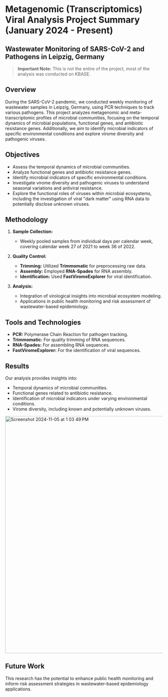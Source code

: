 # Metagenomic (Transcriptomics) Viral Analysis Project Summary (January 2024 - Present)
## Wastewater Monitoring of SARS-CoV-2 and Pathogens in Leipzig, Germany


> **Important Note:** This is not the entire of the project, most of the analysis was conducted on KBASE.

## Overview

During the SARS-CoV-2 pandemic, we conducted weekly monitoring of wastewater samples in Leipzig, Germany, using PCR techniques to track various pathogens. This project analyzes metagenomic and meta-transcriptomic profiles of microbial communities, focusing on the temporal dynamics of microbial populations, functional genes, and antibiotic resistance genes. Additionally, we aim to identify microbial indicators of specific environmental conditions and explore virome diversity and pathogenic viruses.

## Objectives

- Assess the temporal dynamics of microbial communities.
- Analyze functional genes and antibiotic resistance genes.
- Identify microbial indicators of specific environmental conditions.
- Investigate virome diversity and pathogenic viruses to understand seasonal variations and antiviral resistance.
- Explore the functional roles of viruses within microbial ecosystems, including the investigation of viral "dark matter" using RNA data to potentially disclose unknown viruses.

## Methodology

1. **Sample Collection:**
   - Weekly pooled samples from individual days per calendar week, covering calendar week 27 of 2021 to week 36 of 2022.

2. **Quality Control:**
   - **Trimming:** Utilized **Trimmomatic** for preprocessing raw data.
   - **Assembly:** Employed **RNA-Spades** for RNA assembly.
   - **Identification:** Used **FastViromeExplorer** for viral identification.

3. **Analysis:**
   - Integration of virological insights into microbial ecosystem modeling.
   - Applications in public health monitoring and risk assessment of wastewater-based epidemiology.

## Tools and Technologies

- **PCR:** Polymerase Chain Reaction for pathogen tracking.
- **Trimmomatic:** For quality trimming of RNA sequences.
- **RNA-Spades:** For assembling RNA sequences.
- **FastViromeExplorer:** For the identification of viral sequences.

## Results

Our analysis provides insights into:

- Temporal dynamics of microbial communities.
- Functional genes related to antibiotic resistance.
- Identification of microbial indicators under varying environmental conditions.
- Virome diversity, including known and potentially unknown viruses.

 
 <img width="759" alt="Screenshot 2024-11-05 at 1 03 49 PM" src="https://github.com/user-attachments/assets/b32c8095-a072-4d0a-85b2-9210dd153c8d">


## Future Work

This research has the potential to enhance public health monitoring and inform risk assessment strategies in wastewater-based epidemiology applications.
